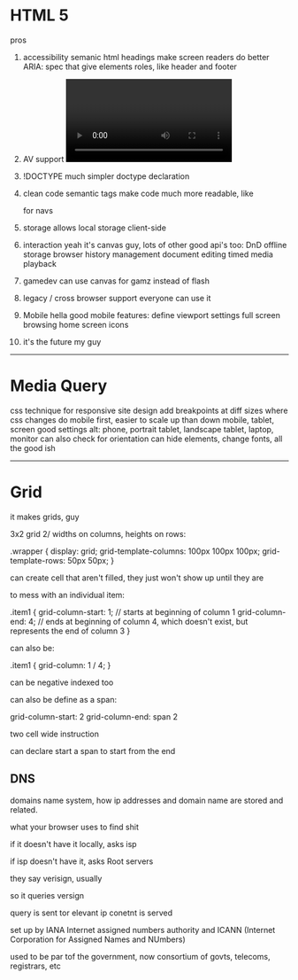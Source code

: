 # HTML 5

pros

1. accessibility
  semanic html headings make screen readers do better
  ARIA: spec that give elements roles, like header and footer
  
 2. AV support
  <video> and <audio> tags to get rid of media players
  
 3. !DOCTYPE
  much simpler doctype declaration
  
 4. clean code
  semantic tags make code much more readable, like <nav> for navs
  
 5. storage
  allows local storage client-side
  
 6. interaction
  yeah it's canvas guy, lots of other good api's too:
    DnD
    offline storage
    browser history management
    document editing
    timed media playback
    
 7. gamedev
   can use canvas for gamz instead of flash
   
 8. legacy / cross browser support
   everyone can use it
   
 9. Mobile
    hella good mobile features:
      define viewport settings
      full screen browsing
      home screen icons
      
 10. it's the future my guy
 
 
 ---
 
 # Media Query
 css technique for responsive site design
 add breakpoints at diff sizes where css changes
 do mobile first, easier to scale up than down
 mobile, tablet, screen good settings
 alt: phone, portrait tablet, landscape tablet, laptop, monitor
 can also check for orientation
 can hide elements, change fonts, all the good ish
  
  ---
  # Grid
  
  it makes grids, guy
  
  3x2 grid 2/ widths on columns, heights on rows:
  
  .wrapper {
    display: grid;
    grid-template-columns: 100px 100px 100px;
    grid-template-rows: 50px 50px;
}

can create cell that aren't filled, they just won't show up until they are

to mess with an individual item:

.item1 {
    grid-column-start: 1; // starts at beginning of column 1
    grid-column-end: 4; // ends at beginning of column 4, which doesn't exist, but represents the end of column 3
}

can also be:

.item1 {
    grid-column: 1 / 4;
}

can be negative indexed too

can also be define as a span:

grid-column-start: 2
grid-column-end: span 2

two cell wide instruction

can declare start a span to start from the end

## DNS

domains name system, how ip addresses and domain name are stored and related.

what your browser uses to find shit

if it doesn't have it locally, asks isp

if isp doesn't have it, asks Root servers

they say verisign, usually

so it queries versign

query is sent tor elevant ip
conetnt is served

set up by IANA Internet assigned numbers authority
and ICANN (Internet Corporation for Assigned Names and NUmbers)

used to be par tof the government, now consortium of govts, telecoms, registrars, etc



